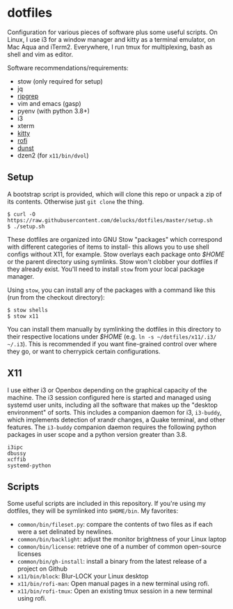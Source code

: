 dotfiles
========

Configuration for various pieces of software plus some useful scripts. On Linux, I use i3 for a window manager and kitty as a terminal emulator, on Mac Aqua and iTerm2. Everywhere, I run tmux for multiplexing, bash as shell and vim as editor.

Software recommendations/requirements:
- stow (only required for setup)
- jq
- [ripgrep](https://github.com/BurntSushi/ripgrep)
- vim and emacs (gasp)
- pyenv (with python 3.8+)
- i3
- xterm
- [kitty](https://github.com/kovidgoyal/kitty)
- [rofi](https://github.com/davatorium/rofi)
- [dunst](https://github.com/dunst-project/dunst)
- dzen2 (for `x11/bin/dvol`)

Setup
-----

A bootstrap script is provided, which will clone this repo or unpack a zip of its contents. Otherwise just `git clone` the thing.

```
$ curl -O https://raw.githubusercontent.com/delucks/dotfiles/master/setup.sh
$ ./setup.sh
```

These dotfiles are organized into GNU Stow "packages" which correspond with different categories of items to install- this allows you to use shell configs without X11, for example. Stow overlays each package onto _$HOME_ or the parent directory using symlinks. Stow won't clobber your dotfiles if they already exist. You'll need to install `stow` from your local package manager.

Using `stow`, you can install any of the packages with a command like this (run from the checkout directory):

```
$ stow shells
$ stow x11
```

You can install them manually by symlinking the dotfiles in this directory to their respective locations under _$HOME_ (e.g. `ln -s ~/dotfiles/x11/.i3/ ~/.i3`). This is recommended if you want fine-grained control over where they go, or want to cherrypick certain configurations.

X11
---

I use either i3 or Openbox depending on the graphical capacity of the machine. The i3 session configured here is started and managed using systemd user units, including all the software that makes up the "desktop environment" of sorts. This includes a companion daemon for i3, `i3-buddy`, which implements detection of xrandr changes, a Quake terminal, and other features. The `i3-buddy` companion daemon requires the following python packages in user scope and a python version greater than 3.8.

```
i3ipc
dbussy
xcffib
systemd-python
```

Scripts
-------

Some useful scripts are included in this repository. If you're using my dotfiles, they will be symlinked into `$HOME/bin`. My favorites:

- `common/bin/fileset.py`: compare the contents of two files as if each were a set delinated by newlines.
- `common/bin/backlight`: adjust the monitor brightness of your Linux laptop
- `common/bin/license`: retrieve one of a number of common open-source licenses
- `common/bin/gh-install`: install a binary from the latest release of a project on Github
- `x11/bin/block`: Blur-LOCK your Linux desktop
- `x11/bin/rofi-man`: Open manual pages in a new terminal using rofi.
- `x11/bin/rofi-tmux`: Open an existing tmux session in a new terminal using rofi.
